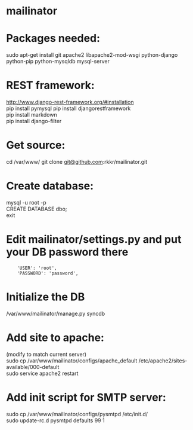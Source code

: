 mailinator
==========

# Packages needed: 
sudo apt-get install git apache2 libapache2-mod-wsgi python-django python-pip python-mysqldb mysql-server<br />

# REST framework:
http://www.django-rest-framework.org/#installation<br />
pip install pymysql
pip install djangorestframework<br />
pip install markdown<br />
pip install django-filter<br />

# Get source:
cd /var/www/
git clone git@github.com:rkkr/mailinator.git

# Create database:
mysql -u root -p<br />
CREATE DATABASE dbo;<br />
exit<br />

# Edit mailinator/settings.py and put your DB password there
        'USER': 'root',
        'PASSWORD': 'password',

# Initialize the DB
/var/www/mailinator/manage.py syncdb<br />

# Add site to apache:
(modify to match current server)<br />
sudo cp /var/www/mailinator/configs/apache_default /etc/apache2/sites-available/000-default<br />
sudo service apache2 restart<br />

# Add init script for SMTP server:
sudo cp /var/www/mailinator/configs/pysmtpd /etc/init.d/<br />
sudo update-rc.d pysmtpd defaults 99 1<br />
